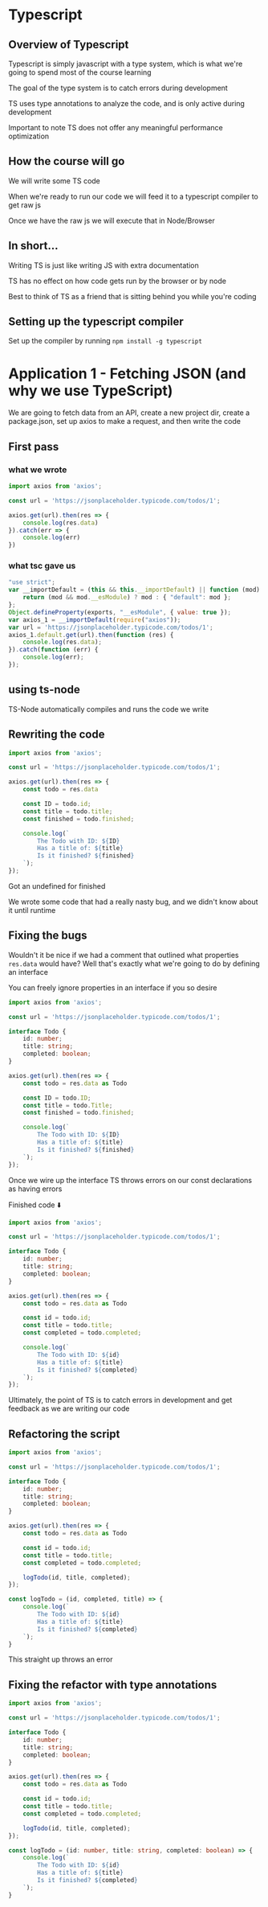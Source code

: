 # Typescript

## Overview of Typescript

Typescript is simply javascript with a type system, which is what we're going to
spend most of the course learning

The goal of the type system is to catch errors during development

TS uses type annotations to analyze the code, and is only active during
development

Important to note TS does not offer any meaningful performance optimization

## How the course will go

We will write some TS code

When we're ready to run our code we will feed it to a typescript compiler to get
raw js

Once we have the raw js we will execute that in Node/Browser

## In short...

Writing TS is just like writing JS with extra documentation

TS has no effect on how code gets run by the browser or by node

Best to think of TS as a friend that is sitting behind you while you're coding

## Setting up the typescript compiler

Set up the compiler by running `npm install -g typescript`

# Application 1 - Fetching JSON (and why we use TypeScript)

We are going to fetch data from an API, create a new project dir, create a 
package.json, set up axios to make a request, and then write the code

## First pass

### what we wrote

```typescript
import axios from 'axios';

const url = 'https://jsonplaceholder.typicode.com/todos/1';

axios.get(url).then(res => {
    console.log(res.data)
}).catch(err => {
    console.log(err)
})
```

### what tsc gave us

```javascript
"use strict";
var __importDefault = (this && this.__importDefault) || function (mod) {
    return (mod && mod.__esModule) ? mod : { "default": mod };
};
Object.defineProperty(exports, "__esModule", { value: true });
var axios_1 = __importDefault(require("axios"));
var url = 'https://jsonplaceholder.typicode.com/todos/1';
axios_1.default.get(url).then(function (res) {
    console.log(res.data);
}).catch(function (err) {
    console.log(err);
});
```

## using ts-node

TS-Node automatically compiles and runs the code we write

## Rewriting the code

```typescript
import axios from 'axios';

const url = 'https://jsonplaceholder.typicode.com/todos/1';

axios.get(url).then(res => {
    const todo = res.data

    const ID = todo.id;
    const title = todo.title;
    const finished = todo.finished;

    console.log(`
        The Todo with ID: ${ID}
        Has a title of: ${title}
        Is it finished? ${finished}
    `);
});
```

Got an undefined for finished

We wrote some code that had a really nasty bug, and we didn't know about it until
runtime

## Fixing the bugs

Wouldn't it be nice if we had a comment that outlined what properties `res.data`
would have? Well that's exactly what we're going to do by defining an interface

You can freely ignore properties in an interface if you so desire

```typescript
import axios from 'axios';

const url = 'https://jsonplaceholder.typicode.com/todos/1';

interface Todo {
    id: number;
    title: string;
    completed: boolean;
}

axios.get(url).then(res => {
    const todo = res.data as Todo

    const ID = todo.ID;
    const title = todo.Title;
    const finished = todo.finished;

    console.log(`
        The Todo with ID: ${ID}
        Has a title of: ${title}
        Is it finished? ${finished}
    `);
});
```

Once we wire up the interface TS throws errors on our const declarations as
having errors

Finished code ⬇️

```typescript
import axios from 'axios';

const url = 'https://jsonplaceholder.typicode.com/todos/1';

interface Todo {
    id: number;
    title: string;
    completed: boolean;
}

axios.get(url).then(res => {
    const todo = res.data as Todo

    const id = todo.id;
    const title = todo.title;
    const completed = todo.completed;

    console.log(`
        The Todo with ID: ${id}
        Has a title of: ${title}
        Is it finished? ${completed}
    `);
});
```

Ultimately, the point of TS is to catch errors in development and get feedback
as we are writing our code

## Refactoring the script

```typescript
import axios from 'axios';

const url = 'https://jsonplaceholder.typicode.com/todos/1';

interface Todo {
    id: number;
    title: string;
    completed: boolean;
}

axios.get(url).then(res => {
    const todo = res.data as Todo

    const id = todo.id;
    const title = todo.title;
    const completed = todo.completed;

    logTodo(id, title, completed);
});

const logTodo = (id, completed, title) => {
    console.log(`
        The Todo with ID: ${id}
        Has a title of: ${title}
        Is it finished? ${completed}
    `);
}
```

This straight up throws an error

## Fixing the refactor with type annotations

```typescript
import axios from 'axios';

const url = 'https://jsonplaceholder.typicode.com/todos/1';

interface Todo {
    id: number;
    title: string;
    completed: boolean;
}

axios.get(url).then(res => {
    const todo = res.data as Todo

    const id = todo.id;
    const title = todo.title;
    const completed = todo.completed;

    logTodo(id, title, completed);
});

const logTodo = (id: number, title: string, completed: boolean) => {
    console.log(`
        The Todo with ID: ${id}
        Has a title of: ${title}
        Is it finished? ${completed}
    `);
}
```

